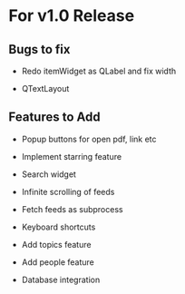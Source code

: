 # For v1.0 Release

## Bugs to fix

* Redo itemWidget as QLabel and fix width

* QTextLayout


## Features to Add

* Popup buttons for open pdf, link etc

* Implement starring feature

* Search widget

* Infinite scrolling of feeds

* Fetch feeds as subprocess

* Keyboard shortcuts

* Add topics feature

* Add people feature

* Database integration
